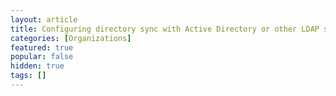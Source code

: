 ```yaml
---
layout: article
title: Configuring directory sync with Active Directory or other LDAP servers
categories: [Organizations]
featured: true
popular: false
hidden: true
tags: []
---
```

